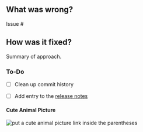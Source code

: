 ## What was wrong?

Issue #

## How was it fixed?

Summary of approach.

### To-Do

[//]: # (Stay ahead of things, add list items here!)
- [ ] Clean up commit history

[//]: # (For important changes that should go into the release notes please add a newsfragment file as explained here: https://github.com/ethereum/async-service/blob/master/newsfragments/README.md)

[//]: # (See: https://async-service.readthedocs.io/en/latest/contributing.html#pull-requests)
- [ ] Add entry to the [release notes](https://github.com/ethereum/async-service/blob/master/newsfragments/README.md)

#### Cute Animal Picture

![put a cute animal picture link inside the parentheses]()
